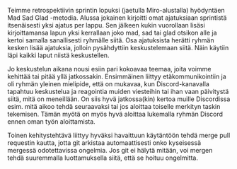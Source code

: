 Teimme retrospektiivin sprintin lopuksi (jaetulla Miro-alustalla) hyödyntäen Mad Sad Glad -metodia. 
Alussa jokainen kirjoitti omat ajatuksiaan sprintistä itsenäisesti yksi ajatus per lappu. 
Sen jälkeen kukin vuorollaan lisäsi kirjoittamansa lapun yksi kerrallaan joko mad, sad tai glad 
otsikon alle ja kertoi samalla sanallisesti ryhmälle siitä. Osa ajatuksista herätti ryhmän kesken 
lisää ajatuksia, jolloin pysähdyttiin keskustelemaan siitä. Näin käytiin läpi kaikki laput niistä keskustellen. 

Jo keskustelun aikana nousi esiin pari kokoavaa teemaa, joita voimme kehittää tai pitää yllä jatkossakin. 
Ensimmäinen liittyy etäkommunikointiin ja oli ryhmän yleinen mielipide, että on mukavaa, 
kun Discord-kanavalla tapahtuu keskustelua ja reagointia muiden viesteihin tai ihan vaan päivitystä siitä, 
mitä on meneillään. On siis hyvä jatkossa(kin) kertoa muille Discordissa esim. mitä aikoo tehdä seuraavaksi 
tai jos aloittaa toiselle merkityn taskin tekemisen. Tämän myötä on myös hyvä aloittaa lukemalla ryhmän 
Discord ennen oman työn aloittamista. 

Toinen kehitystehtävä liittyy hyväksi havaittuun käytäntöön tehdä merge pull requestin kautta, jotta git 
arkistaa automaattisesti onko kyseisessä mergessä odotettavissa ongelmia. Jos git ei hälytä mitään, voi 
mergen tehdä suuremmalla luottamuksella siitä, että se hoituu ongelmitta. 

 

